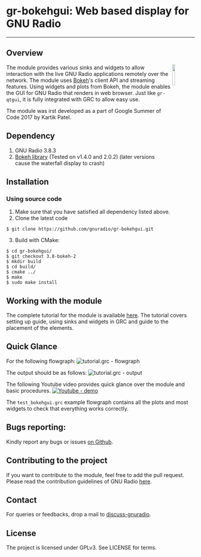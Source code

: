 # gr-bokehgui: Web based display for GNU Radio
------------------------------

## Overview
<img align="right" src="https://wiki.gnuradio.org/images/2/2f/Gnuradio_logo_icon.png?054f8" width="12%" />

The module provides various sinks and widgets to allow interaction with the live GNU Radio applications remotely over the network. The module uses [Bokeh](https://docs.bokeh.org/en/1.4.0/)'s client API and streaming features. Using widgets and plots from Bokeh, the module enables the GUI for GNU Radio that renders in web browser. Just like `gr-qtgui`, it is fully integrated with GRC to allow easy use.

The module was irst developed as a part of Google Summer of Code 2017 by Kartik Patel.


## Dependency
1. GNU Radio 3.8.3
2. [Bokeh library](https://docs.bokeh.org/en/2.0.2/)
   (Tested on v1.4.0 and 2.0.2) (later versions cause the waterfall display to crash)

## Installation

### Using source code
1. Make sure that you have satisfied all dependency listed above.
2. Clone the latest code
```
$ git clone https://github.com/gnuradio/gr-bokehgui.git
```
3. Build with CMake:
```
$ cd gr-bokehgui/
$ git checkout 3.8-bokeh-2
$ mkdir build
$ cd build/
$ cmake ../
$ make
$ sudo make install
```

## Working with the module
The complete tutorial for the module is available [here](http://kartikpatel.in/GSoC2017/tutorial/). The tutorial covers setting up guide, using sinks and widgets in GRC and guide to the placement of the elements.

## Quick Glance
For the following flowgraph:
![tutorial.grc - flowgraph](http://kartikpatel.in/GSoC2017/images/tutorial/tutorial.grc.png)<br>

The output should be as follows:
![tutorial.grc - output](http://kartikpatel.in/GSoC2017/images/tutorial/tutorial.png)<br>

The following Youtube video provides quick glance over the module and basic procedures.
[![Youtube - demo](http://img.youtube.com/vi/EyNOE9icNVc/0.jpg)](https://www.youtube.com/watch?v=EyNOE9icNVc)

The `test_bokehgui.grc` example flowgraph contains all the plots and most widgets to check that everything works correctly.

## Bugs reporting:
Kindly report any bugs or issues [on Github](https://github.com/gnuradio/gr-bokehgui/issues/).

## Contributing to the project
If you want to contribute to the module, feel free to add the pull request. Please read the contribution guidelines of GNU Radio [here](https://wiki.gnuradio.org/index.php/Development).

## Contact
For queries or feedbacks, drop a mail to [discuss-gnuradio](mailto:discuss-gnuradio@gnu.org).

## License
The project is licensed under GPLv3. See LICENSE for terms.

